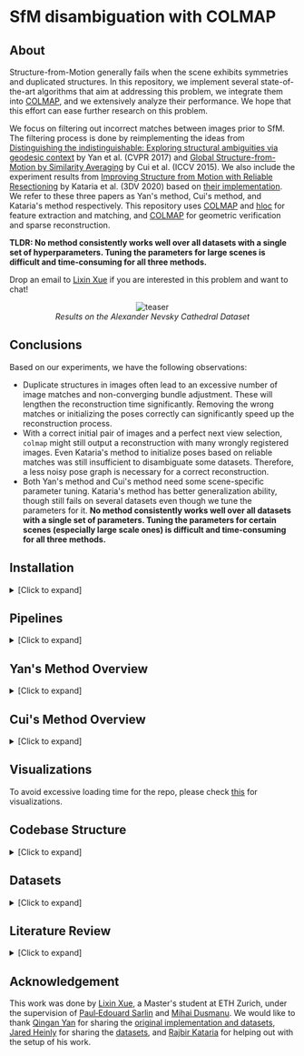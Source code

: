 # SfM disambiguation with COLMAP

## About

Structure-from-Motion generally fails when the scene exhibits symmetries and duplicated structures. In this repository, we implement several state-of-the-art algorithms that aim at addressing this problem, we integrate them into [COLMAP](https://colmap.github.io/), and we extensively analyze their performance. We hope that this effort can ease further research on this problem.

We focus on filtering out incorrect matches between images prior to SfM. The filtering process is done by reimplementing the ideas from [Distinguishing the indistinguishable: Exploring structural ambiguities via geodesic context](https://yanqingan.github.io/docs/cvpr17_distinguishing.pdf) by Yan et al. (CVPR 2017) and [Global Structure-from-Motion by Similarity Averaging](https://openaccess.thecvf.com/content_iccv_2015/papers/Cui_Global_Structure-From-Motion_by_ICCV_2015_paper.pdf) by Cui et al. (ICCV 2015). We also include the experiment results from [Improving Structure from Motion with Reliable Resectioning](https://rajbirkataria.com/assets/ImprovingStructurefromMotionwithReliableResectioning.pdf) by Kataria et al. (3DV 2020) based on [their implementation](https://github.com/rajkataria/ReliableResectioning). We refer to these three papers as Yan's method, Cui's method, and Kataria's method respectively. This repository uses [COLMAP](https://github.com/colmap/colmap) and [hloc](https://github.com/cvg/Hierarchical-Localization) for feature extraction and matching, and [COLMAP](https://github.com/colmap/colmap) for geometric verification and sparse reconstruction.

**TLDR: No method consistently works well over all datasets with a single set of hyperparameters. Tuning the parameters for large scenes is difficult and time-consuming for all three methods.**

Drop an email to [Lixin Xue](mailto:lixxue@ethz.ch) if you are interested in this problem and want to chat!

<p align="center">
    <img src="visualizations/alex_all.gif" alt="teaser">
    <br /><em>Results on the Alexander Nevsky Cathedral Dataset</em>
</p>

## Conclusions

Based on our experiments, we have the following observations:

- Duplicate structures in images often lead to an excessive number of image matches and non-converging bundle adjustment. These will lengthen the reconstruction time significantly. Removing the wrong matches or initializing the poses correctly can significantly speed up the reconstruction process.
- With a correct initial pair of images and a perfect next view selection, `colmap` might still output a reconstruction with many wrongly registered images. Even Kataria's method to initialize poses based on reliable matches was still insufficient to disambiguate some datasets. Therefore, a less noisy pose graph is necessary for a correct reconstruction.
- Both Yan's method and Cui's method need some scene-specific parameter tuning. Kataria's method has better generalization ability, though still fails on several datasets even though we tune the parameters for it. **No method consistently works well over all datasets with a single set of parameters. Tuning the parameters for certain scenes (especially large scale ones) is difficult and time-consuming for all three methods.**

## Installation

<details>
<summary>[Click to expand]</summary>

```
# python 3.7 is required for the 'capture_output' keyword in `subprocess.run`
# which is only used in the notebooks
conda create -n sfm python=3.7 -y

# install [colmap](https://colmap.github.io/install.html).
# install [hloc](https://github.com/cvg/Hierarchical-Localization#installation)

# library for the plot of match graphs
sudo apt-get install graphviz graphviz-dev
pip install pygraphviz
conda install -c anaconda networkx -y
# for interactive control of parameters in the notebooks
conda install -c conda-forge jupyterlab ipywidgets -y
# can skip this if using colmap for visualization of 3D models
conda install -c open3d-admin -c conda-forge open3d -y

# install this library in development mode for further modifications
python -m pip install -e .
```

We also provide the datasets we use via [google drive](https://drive.google.com/file/d/14z33byqiUzO096uKjCe4ZJ2A_gc-R6e1/view?usp=drive_link). Please download it and then unzip it under the folder `datasets` to have the following layout:

```
|---datasets
    |---heinly2014
        |---...
    |---yan2017
        |---...
```

</details>

## Pipelines

<details>
<summary>[Click to expand]</summary>

We provide two [jupyter notebooks](./notebooks/) as examples for the complete pipelines of Yan's method and Cui's method. These two methods share a similar pipeline by first computing a score for each image pair and then removing wrong matches based on the score. After that, the filtered matches are passed to the incremental reconstruction stage. In Yan's method, they use raw matches to compute tracks and use the percentage of shared unique tracks between two images as the score for an image pair. While in Cui's method, they do a local reconstruction for every image and use the [missing correspondence](http://www.cvg.ethz.ch/research/chzach/pdf/cvpr2008-preprint.pdf) idea to create a score for every image pair.

<p align="center">
    <img src="visualizations/pipeline_yan.png" alt="pipeline yan">
    <img src="visualizations/pipeline_cui.png" alt="pipeline cui">
    <br /><em>Similar Pipelines for Yan's method and Cui's method</em>
</p>

### 1. Correspondence

First, we can extract features from images using `colmap` or `hloc`. We provide the following features with their corresponding keywords in the parentheses:

1. `colmap` SIFT with default parameters (`sift_default`)
2. `colmap` sparser SIFT features with the first octave set to be 0 (`sift_sparse`)
3. [SuperPoint](https://github.com/cvg/Hierarchical-Localization/blob/master/hloc/extractors/superpoint.py) (`superpoint`)
4. [D2-Net](https://github.com/cvg/Hierarchical-Localization/blob/master/hloc/extractors/d2net.py) (`d2net`)
5. [R2D2](https://github.com/cvg/Hierarchical-Localization/blob/master/hloc/extractors/r2d2.py) (`r2d2`)
6. [DISK](https://github.com/lxxue/Hierarchical-Localization/tree/r2d2/hloc) (`disk`, still a pull request in `hloc`)

For SIFT features extracted by `colmap`, we use the exhaustive nearest neighbor matching provided by `colmap`.

For learned features extracted by `hloc`, we use the exhaustive nearest neighbor matching provided by `hloc`. Specifically for the [SuperPoint](https://github.com/cvg/Hierarchical-Localization/blob/master/hloc/extractors/superpoint.py) feature, we can also use the trained [SuperGlue](https://github.com/cvg/Hierarchical-Localization/blob/master/hloc/matchers/superglue.py) model for matching.

Then, we use `colmap matches_importer` to perform geometric verification (compute two-view geometries from the matches) with different RANSAC parameters (check `colmap_matching_options` in [options/matching_options.py](./disambiguation/options/matching_options.py)).


### 2. Disambiguation

Next, we can use Yan's method or Cui's method to compute the scores for all the matches. After that, we can choose to use a threshold filter, a top k filter, or a percentile filter to remove suspicious matches. We create a new database with the filtered matches and recompute two-view geometries.

We choose to pre-filter matches rather than post-process the reconstructed model as done in the paper [Correcting for Duplicate Scene Structure in Sparse 3D Reconstruction](https://www.cs.unc.edu/~jheinly/publications/eccv2014-heinly.pdf) by Heinly et al based on the observations stated in the section [Conclusions](#conclusions).

### 3. Reconstruction

Lastly, we use `colmap mapper` to reconstruct the whole scene incrementally. Depending on the dataset, you can choose to fix the intrinsics from EXIF or not (check [options/mapper_options.py](./disambiguation/options/mapper_options.py)).

</details>

## Yan's Method Overview

<details>
<summary>[Click to expand]</summary>

[Distinguishing the Indistinguishable: Exploring Structural Ambiguities via Geodesic Context](https://yanqingan.github.io/docs/cvpr17_distinguishing.pdf). CVPR 2017.

By Qingan Yan, Long Yang, Ling Zhang, Chunxia Xiao.

### Basic Steps

The key idea is that geodesic neighbors capturing the same instance of duplicate structures usually share more matches than images of different instances of duplicate structures. With this in mind, they:

1. generate tracks from raw matches;
2. select the iconic set of images to summarize the whole scene by maximizing an objective function that favors completeness (#observed tracks) and penalizes repetitiveness (#tracks occurring in more than one image);
3. split the tracks covered by the images in the iconic set into two parts: those appearing only in one image of the iconic set are defined as unique tracks, while the other tracks appearing more than once in the images of the iconic set are defined as confusing tracks.
4. define a score for `match_ij: len(unique_ij) / max(len(unique_i), len(unique_j))`, i.e. the percentage of common unique tracks shared by the two images

### Differences between the Original Implementation and the Paper

Our implementation follows the [original implementation](https://github.com/yanqingan/SfM_Disambiguation) shared by the author. However, there are some differences between the author's code and the paper:

1. In the actual implementation, the non-iconic images are also used as the backbone of the path network. Therefore, the match graph is not "a bipartite graph with nodes respectively are iconic images and non-iconic images". The construction of the iconic set is only for the construction of the unique tracks and confusing tracks.
2. In the original paper, the match will be kept as long as two images share enough unique tracks. However, the percentage of unique tracks is also used to filter out matches in the implementation.
3. The $\alpha$ in formula (3) is set to 0 in the code while it is required to be larger than 0 in the paper. As a consequence, the stopping criterion for the construction of the iconic set is different: in the paper the iconic set will be fixed once adding any one of the images will not increase the objective function (3). Instead, the author provides a `coverage threshold` to stop the expansion of the iconic set once the objective is larger than this threshold. This change is necessary since the objective function will be monotonically increasing with $\alpha = 0$.

### Parameters Tuning

The original implementation has two parameters (`coverage_thres` and `score_thres`) to tune. Here is the comment from the author:

> The coverage controls how many iconic images will be selected. As for small-scale indoor scenes, a large value between 0.7 and 0.9 is recommended; otherwise, for large-scale unstructured datasets, the value around 0.6 would be enough.
>
> Parameter score_thres defines whether an image pair is acceptable. As for small-scale scenes, similarly, a large threshold (around 0.3) is recommended; otherwise, for large-scale outdoor scenes, score_thres between 0.04 and 0.1 would be a good choice.
>
> For instance, for the Alexander Nevsky Cathedral dataset, we use coverage = 0.6 and score_thres = 0.1 to achieve well-registered 3D point clouds.

In our implementation, we expose another 4 parameters to tune:

- `track_degree`: the minimal length of a track to be taken into account. Increasing it will discard more short tracks.
- `alpha`: the $\alpha$ in formula (3) of the paper. Increasing it will require the images in the iconic set to be more distinctive.
- `minimal_views`: the minimal number of shared tracks for a match to be valid. Increasing it means fewer matches will be valid.
- `ds`: the data structure used to store the list of matches. You can leave it unchanged (default `largearray`) as the default value is a good tradeoff between speed and memory. For large datasets with thousands of images like `berliner_dom` (1618 images), it is necessary to use the `smallarray` data structure or limit the maximum number of keypoints in an image. In this case, it would be extremely slow (more than 8 hours for `berliner_dom`) due to a large number of images and the inefficient data structure.

</details>

## Cui's Method Overview

<details>
<summary>[Click to expand]</summary>

[Global Structure-from-Motion by Similarity Averaging](https://openaccess.thecvf.com/content_iccv_2015/papers/Cui_Global_Structure-From-Motion_by_ICCV_2015_paper.pdf). ICCV 2015.

By Zhaopeng Cui and Ping Tan.

### Basic Steps

In this paper, the authors utilize the missing correspondences cue to remove wrong matches.

1. For each image and its direct neighbors, compute a two-view reconstruction by triangulation with the baseline set to 1.
2. Merge these two-view reconstructions into one local reconstruction by solving a linear system based on the scale consistency in the stellar graph.
3. Project the merged 3D points to each neighbor and calculate its missing correspondence score.

For more details, please check Section 4 of the [paper](https://openaccess.thecvf.com/content_iccv_2015/papers/Cui_Global_Structure-From-Motion_by_ICCV_2015_paper.pdf).

### Missing Correspondence Score

In the paper, there are two types of projected 3D points in the field of view of the image: the observed keypoints (matched features) in this image and the ones observed in other images but not in this image (missing features).

The author takes the bounding boxes of matched features and calculates the percentage of missing points in the bounding boxes as the missing correspondence score. For example, these two images below display the projected 3D points from image 0 into image 1 and image 16, respectively.

<p float="left">
    <img src="visualizations/books_kpts_1_2.png" width="48%", alt="projected points from image 0 to image 1">
    <img src="visualizations/books_kpts_1_17.png" width="48%", alt="projected points from image 0 to image 17">
</p>

However, this formulation is not stable since the bounding box is extremely sensitive to outliers: one outlier might enlarge the box to the entire image frame. In addition, the bounding box doesn't take into account the perspective transformation between images, where a square in one image would not be a square in another image.

Therefore, we propose a more fine-grained score by using a small square box around every keypoints instead of a big bounding box around all the keypoints. Below is the visualization of the new masks of the images shown above. With this modification, the score is more reliable and distinctive for the disambiguation.

<p float="left">
    <img src="visualizations/books_mask_1_2_0.97.png" width="48%", alt="projected points from image 0 to image 1">
    <img src="visualizations/books_mask_1_17_0.47.png" width="48%", alt="projected points from image 0 to image 17">
</p>

We further try to take the distance between matched features and missing features into account by using a Gaussian mask around the keypoints:

<p float="left">
    <img src="visualizations/books_mask_v3_1_2_0.26.png" width="48%", alt="projected points from image 0 to image 1">
    <img src="visualizations/books_mask_v3_1_17_0.15.png" width="48%", alt="projected points from image 0 to image 17">
</p>

This scoring method requires a smaller threshold since the score is typical around ~0.1. We did not experiment much with this scoring method, so we are not sure if it is better than the previous version.

### Parameters

- `score_version`: we provide three score formulations as stated above. Version 1 is the method using a bounding box around keypoints presented in the paper. Version 2 is using a uniform square around every keypoint. Version 3 is using a Gaussian square around every keypoint.
- `min_num_valid_depths`: minimal number of correct reconstructed depths for a 3D point to be valid (The depth consistency check in the paper).
- `max_num_neighbors`: maximal number of neighbors used for the reconstruction. It is used to avoid the inefficiency caused by dense clusters of images.
- `square_radius`: the size of the square around each keypoint for the score versions 2 and 3.
- `parallel`: whether to use multiple threads for the computation of the scores. The statistics of the runtime is not accurate in parallel mode.
- `plot`: whether to plot the masks and the image with projected 3D points. For large datasets, it is advisable not to plot as plotting will have a significant overhead.

</details>

## Visualizations

To avoid excessive loading time for the repo, please check [this](./visualizations.md) for visualizations.

<!--

### Fine-tuned Parameters

Now we show some results of the implemented methods. The gif on the upper left displays the images in each dataset. The gif on the upper right is the reconstructions from the `colmap` with default parameters. The bottom left and the bottom right gifs display the reconstructions after disambiguation with Yan's method and Cui's method, respectively.

One thing worth noticing is that the parameters used for different datasets are different: we kind of cheat by tuning the parameters based on the pose graphs.

#### Books

<p float="left">
    <img src="visualizations/books_dat.gif" width="49%", alt="Books Dataset">
    <img src="visualizations/books_ori.gif" width="49%", alt="Books COLMAP">
</p>
<p float="left">
    <img src="visualizations/books_yan.gif" width="49%", alt="Books Yan's Method">
    <img src="visualizations/books_cui.gif" width="49%", alt="Books Cui's Method">
</p>

#### Cereal

<p float="left">
    <img src="visualizations/cereal_dat.gif" width="49%", alt="Cereal Dataset">
    <img src="visualizations/cereal_ori.gif" width="49%", alt="Cereal COLMAP">
</p>
<p float="left">
    <img src="visualizations/cereal_yan.gif" width="49%", alt="Cereal Yan's Method">
    <img src="visualizations/cereal_cui.gif" width="49%", alt="Cereal Cui's Method">
</p>

#### Cup

<p float="left">
    <img src="visualizations/cup_dat.gif" width="49%", alt="Cup Dataset">
    <img src="visualizations/cup_ori.gif" width="49%", alt="Cup COLMAP">
</p>
<p float="left">
    <img src="visualizations/cup_yan.gif" width="49%", alt="Cup Yan's Method">
    <img src="visualizations/cup_cui.gif" width="49%", alt="Cup Cui's Method">
</p>

#### Desk

<p float="left">
    <img src="visualizations/desk_dat.gif" width="49%", alt="Desk Dataset">
    <img src="visualizations/desk_ori.gif" width="49%", alt="Desk COLMAP">
</p>
<p float="left">
    <img src="visualizations/desk_yan.gif" width="49%", alt="Desk Yan's Method">
    <img src="visualizations/desk_cui.gif" width="49%", alt="Desk Cui's Method">
</p>

(the image on the most left is misregistered with `colmap`, while it is corrected with either one of the two methods)

#### Oats

<p float="left">
    <img src="visualizations/oats_dat.gif" width="49%", alt="Oats Dataset">
    <img src="visualizations/oats_ori.gif" width="49%", alt="Oats COLMAP">
</p>
<p float="left">
    <img src="visualizations/oats_yan.gif" width="49%", alt="Oats Yan's Method">
    <img src="visualizations/oats_cui.gif" width="49%", alt="Oats Cui's Method">
</p>

(both methods failed as the ground truth should be something like a sequence instead of two sequences in parallel)

#### Street

<p float="left">
    <img src="visualizations/street_dat.gif" width="49%", alt="Street Dataset">
    <img src="visualizations/street_ori.gif" width="49%", alt="Street COLMAP">
</p>
<p float="left">
    <img src="visualizations/street_yan.gif" width="49%", alt="Street Yan's Method">
    <img src="visualizations/street_cui.gif" width="49%", alt="Street Cui's Method">
</p>

#### Temple of Heaven

<p float="left">
    <img src="visualizations/ToH_dat.gif" width="49%", alt="ToH Dataset">
    <img src="visualizations/ToH_ori.gif" width="49%", alt="ToH COLMAP">
</p>
<p float="left">
    <img src="visualizations/ToH_yan.gif" width="49%", alt="ToH Yan's Method">
    <img src="visualizations/ToH_cui.gif" width="49%", alt="ToH Cui's Method">
</p>

#### Alexander Nevsky Cathedral

<p float="left">
    <img src="visualizations/alex_dat.gif" width="49%", alt="Alexander Nevsky Cathedral Dataset">
    <img src="visualizations/alex_ori.gif" width="49%", alt="Alexander Nevsky Cathedral COLMAP">
</p>
<p float="left">
    <img src="visualizations/alex_yan.gif" width="49%", alt="Alexander Nevsky Cathedral Yan's Method">
    <img src="visualizations/alex_cui.gif" width="49%", alt="Alexander Nevsky Cathedral Cui's Method">
</p>

### Same Parameters

To investigate to what extent a set of parameters would be applicable for all datasets, we apply the parameters tuned for the Alexander Nevsky Cathedral dataset on other Internet collections of images.

#### Arc de Triomphe

<p float="left">
    <img src="visualizations/arc_de_triomphe_1.jpg" width="49%">
    <img src="visualizations/arc_de_triomphe_2.jpg" width="49%">
</p>
<p float="left">
    <img src="visualizations/arc_de_triomphe.png" width="100%">
</p>

### Berliner Dom

<p float="left">
    <img src="visualizations/berliner_dom_1.jpg" width="49%">
    <img src="visualizations/berliner_dom_2.jpg" width="49%">
</p>
<p float="left">
    <img src="visualizations/berliner_dom.png" width="100%">
</p>

#### Big Ben

<p float="left">
    <img src="visualizations/big_ben_1.jpg" width="49%">
    <img src="visualizations/big_ben_2.jpg" width="49%">
</p>
<p float="left">
    <img src="visualizations/big_ben.png" width="100%">
</p>

#### Brandenburg Gate

<p float="left">
    <img src="visualizations/brandenburg_gate_1.jpg" width="49%">
    <img src="visualizations/brandenburg_gate_2.jpg" width="49%">
</p>
<p float="left">
    <img src="visualizations/brandenburg_gate.png" width="100%">
</p>

(With a proper choice of the threshold, we can disambiguate the model into several parts.)

#### Church of Savior on the Spilled Blood

<p float="left">
    <img src="visualizations/church_on_spilled_blood_1.jpg" width="49%">
    <img src="visualizations/church_on_spilled_blood_2.jpg" width="49%">
</p>
<p float="left">
    <img src="visualizations/church_on_spilled_blood.png" width="100%">
</p>

(With a proper choice of the threshold, we can disambiguate the model into several parts.)

#### Radcliffe Camera

<p float="left">
    <img src="visualizations/radcliffe_camera_1.jpg" width="49%">
    <img src="visualizations/radcliffe_camera_2.jpg" width="49%">
</p>
<p float="left">
    <img src="visualizations/radcliffe_camera.png" width="100%">
</p>

(The correct reconstruction is split into two parts due to the lack of transitional camera views)

### Kataria's Method

Here we would like to also display the results from the paper [Improving Structure from Motion with Reliable Resectioning](https://rajbirkataria.com/assets/ImprovingStructurefromMotionwithReliableResectioning.pdf) by Rajbir Kataria, Joseph DeGol, Derek Hoiem. For more details, please refer to the [repository](https://github.com/rajkataria/ReliableResectioning) provided by the authors. We refer to this method as Kataria's method hereafter.

Based on the observation that longer tracks are more likely to contain wrong matches, the authors propose to use a track-length-adjusted number of matches as the criterion for the next view selection. More importantly, the initial pose of the image to be registered will rely only on 3D points from reliable images instead of all triangulated points. This is important as our experiments show that a correct registration order does not necessarily lead to a correct reconstruction. This method only contains two parameters to be set: the track length discount factor &lambda; and the reliable image threshold &tau;. More significantly, the same set of parameters could work on many different scenes, greatly reducing the burden of tuning parameters for the above mentioned two methods.

For a fair comparison, we investigate the changed files in the original repository and integrate them with the current version of colmap with small modifications. We run the `exhaustive_matcher` instead of `vocab_tree_matcher` as done in previous methods. Since the parameters provided by the author are tuned for OpenSfm, we also tried to tune the parameters (&lambda; changed from 0.5 to 0.3, &tau; changed from 2.0 to 1.3) for colmap on the cup and the oats dataset. The results are shown below:

#### Cup

<p float="left">
    <img src="visualizations/cup_rr.png" width="49%">
    <img src="visualizations/cup_rr_tune.png" width="49%">
</p>
(The reconstruction on the left is with the parameters provided by the authors, while the one on the right is with the parameters tuned by us)

#### Oats

<p float="left">
    <img src="visualizations/oats_rr.png" width="49%">
    <img src="visualizations/oats_rr_tune.png" width="49%">
</p>
(The reconstruction on the left is with the parameters provided by the authors, while the one on the right is with the parameters tuned by us. Note that we did not find a set of suitable parameters for Yan's or Cui's method to disambiguate this scene)

#### Results on Large Scale Datasets

However, when we use these two sets of parameters on the large scale Internet datasets provided by Heinly et al, both sets of the parameters give us similar reconstructions and they are somewhat inferior to what we can get from Yan's or Cui's method:

#### Alexander Nevsky Cathedral

<p float="left">
    <img src="visualizations/alex_rr_tune.png" width="49%">
    <img src="visualizations/alex_yan.png" width="49%">
</p>

(In the left reconstruction, some of the misregistered cameras should be placed in the blue circle to create a correct reconstruction like the one on the right)

#### Big Ben

<p float="left">
    <img src="visualizations/big_ben_rr_tune.png" width="49%">
    <img src="visualizations/big_ben_cui.png" width="49%">
</p>

(Note the suspicious wall in the blue circle in the left reconstruction, which should be an empty street as in the right reconstruction)

#### Radcliffe Camera

<p float="left">
    <img src="visualizations/radcliffe_camera_rr_tune_yan.png" width="100%">
</p>

(This set of parameters for Kataria's method cannot distinguish the two sides of Radcliffe Camera, while Yan's method and Cui's method work)

### Reproduction

For the reproduction of the above results for Kataria's method, we put the changed/added files in the [reliable_resectioning](./reliable_resectioning/src) folder. You can merge all the files in this directory with colmap's source code and then compile it. We also provide a [bash script example](./scripts/reliable_resectioning_exhaustive_colmap.sh) for generating sparse reconstruction with the newly compiled colmap.

-->

## Codebase Structure

<details>
<summary>[Click to expand]</summary>

```
|---datasets
    |---heinly2014
        |---...
    |---yan2017
        |---...
|---disambiguation
    |---geodesic_consistency        # code for Yan's method
    |---mmissing_correspondences    # code for Cui's method
    |---options     # parameters for features/matching/mapper
    |---utils       # some helper functions
    |---calculate_geodesic_consistency_scores.py        # interface for calculating match scores based on Yan's method
    |---calculate_missing_correspondences_scores.py     # interface for calculating match scores based on Cui's method
    |---extract_match_features.py                       # interface for extract and match features
|---reliable_resectioning
    |---src         # modified colmap source files for Kataria's method
|---results
    |---${dataset_name}
        |---${feature_type}_${matching_type}_${geometric_verification_type}
            |---plots_${parameters}             # plots for missing correspondences in Cui's method
            |---sparse                          # reconstruction using colmap without disambiguation
            |---sparse_yan_${parameters}        # reconstruction using Yan's method
            |---sparse_cui_${parameters}        # reconstruction using Cui's method
            |---db_yan_${parameters}.db         # storing matches filtered with Yan's method
            |---db_cui_${parameters}.db         # storing matches filtered with Cui's method
            |---${dataset_name}.db              # storing unfiltered matches
            |---scores_yan_${parameters}.npy    # socres for matches using Yan's method
            |---scores_cui_${parameters}.npy    # scores for matches using Cui's method
            |---...
|---notebooks
    |---$steet_${method_name}.ipynb   # example for running the codebase and tuning the parameters on the street dataset.
|---scripts
    |---disambiguate_yan.py     # example of using Yan's method for scores
    |---disambiguate_cui.py     # example of using Cui's method for scores
    |---filter_matches.py       # example of filtering matches based on scores
    |---match_features.py       # example of extracting and matching features
```

</details>

## Datasets

<details>
<summary>[Click to expand]</summary>

We mainly use the datasets from [Yan's repo](https://github.com/yanqingan/SfM_Disambiguation) and [Heinly's website](https://www.cs.unc.edu/~jheinly/duplicate_structure.html), where they include some datasets from [Roberts et al.](https://snsinha.github.io/pdfs/RobertsCVPR2011.pdf) and [Jiang et al.](http://www.cs.sfu.ca/~pingtan/Papers/cvpr12_sfm.pdf). We packed the cleaned-up version of these datasets (with images renamed and features removed) into a [zip file](https://drive.google.com/file/d/14z33byqiUzO096uKjCe4ZJ2A_gc-R6e1/view?usp=drive_link) for downloads.

To experiment with other datasets, you can place new datasets under `yan2017` or `heinly2014` with the following structure:

```
|---datasets
    |---heinly2014
        |---${your_dataset_name}
            |---images
                |--- *.[jpg/png/...]

```

then you can use your `${your_dataset_name}` as argument `dataset_name` to run the code on new datasets.

</details>

## Literature Review

<details>
<summary>[Click to expand]</summary>

Here are some relevant papers and their summaries:

- Pose Graph: nodes are images, edges are epipolar geometries

  - [[Zach CVPR 2010](http://people.inf.ethz.ch/pomarc/pubs/ZachCVPR10.pdf), [Shen ECCV 2016](https://www.researchgate.net/publication/308278729_Graph-Based_Consistent_Matching_for_Structure-from-Motion)]: loop consistency
  - [[Jiang CVPR 2012](https://www.ece.nus.edu.sg/stfpage/eleclf/cvpr12_sfm.pdf)]: feature consistency
  - [[Heinly ECCV 2014](https://www.cs.unc.edu/~jheinly/publications/eccv2014-heinly.pdf)]: conflicting unique points
  - [[Cui ICCV 2015](https://zhpcui.github.io/projects/ICCV2015_SfM/)]: missing correspondences on a local stellar graph
  - [[Wang BMVC 2018](http://www.bmva.org/bmvc/2018/contents/papers/0718.pdf)]: local reconstruction score for camera distances

- Visibility Graph: nodes are images and tracks(3D points), edges are visibility

  - [[Wilson ICCV 2013](https://www.cs.cornell.edu/projects/disambig/files/disambig_iccv2013.pdf)]: missing correspondences for removing bad tracks
  - [[Yan CVPR 2017](https://yanqingan.github.io/docs/cvpr17_distinguishing.pdf)]: augmented with geodesic consistency to split bad tracks

- Some other papers

  - [[Roberts CVPR 2011](https://www.microsoft.com/en-us/research/wp-content/uploads/2016/02/Roberts-CVPR11.pdf)]: missing correspondences + timestamp cues
  - [[Cohen CVPR 2012](https://ieeexplore.ieee.org/document/6247841)]: detect symmetries and enforce them as constraints in optimization
  - [[Ceylan TOG 2013](https://dl.acm.org/doi/10.1145/2517348)]: user-specified pattern to detect repeated patterns for facade
  - [[Heinly 3DV 2014](https://www.cs.unc.edu/~jheinly/publications/3dv2014-heinly.pdf)]: similar idea but faster compared to [Heinly ECCV 2014]
  - [[Kataria 3DV 2020](https://github.com/rajkataria/ReliableResectioning/blob/raj.reliable-resectioning/Improving%20Structure%20from%20Motion%20with%20Reliable%20Resectioning.pdf)]: use track length to adjust match score for next view selection; only use reliable 3D points for image registration

- Common techniques: Minimum Spanning Tree

  - [[Zach CVPR 2010](http://people.inf.ethz.ch/pomarc/pubs/ZachCVPR10.pdf)]: sample loops for testing consistency (top-down)
  - [[Jiang CVPR 2012](https://www.ece.nus.edu.sg/stfpage/eleclf/cvpr12_sfm.pdf)]: modify spanning tree to minimize feature-metric loss
  - [[Heinly ECCV 2014](https://www.cs.unc.edu/~jheinly/publications/eccv2014-heinly.pdf)]: generate proposals for cuts into subgraphs
  - [[Shen ECCV 2016](https://www.researchgate.net/publication/308278729_Graph-Based_Consistent_Matching_for_Structure-from-Motion)]: start from MST to form the full pose graph (bottom-up)
  - [[Wang BMVC 2018](http://www.bmva.org/bmvc/2018/contents/papers/0718.pdf)]: cut MST into groups for clustering

</details>

## Acknowledgement

This work was done by [Lixin Xue](https://lxxue.github.io/), a Master's student at ETH Zurich, under the supervision of [Paul‑Edouard Sarlin](https://psarlin.com/) and [Mihai Dusmanu](https://dsmn.ml/). We would like to thank [Qingan Yan](https://yanqingan.github.io/) for sharing the [original implementation and datasets](https://github.com/yanqingan/SfM_Disambiguation), [Jared Heinly](https://www.cs.unc.edu/~jheinly/) for sharing the [datasets](https://www.cs.unc.edu/~jheinly/duplicate_structure.html), and [Rajbir Kataria](https://rajbirkataria.com/about/) for helping out with the setup of his work.
